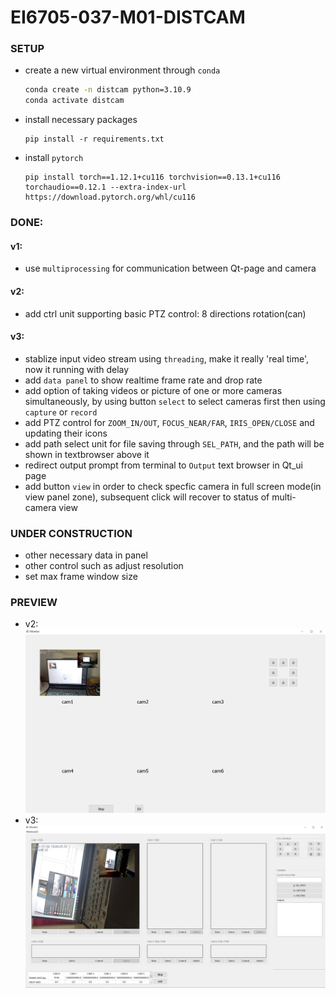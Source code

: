 # EI6705-037-M01-DISTCAM

### SETUP
+ create a new virtual environment through `conda`
  ```bash
  conda create -n distcam python=3.10.9
  conda activate distcam
  ```
+ install necessary packages
  ```
  pip install -r requirements.txt
  ```
+ install `pytorch`
  ```
  pip install torch==1.12.1+cu116 torchvision==0.13.1+cu116 torchaudio==0.12.1 --extra-index-url https://download.pytorch.org/whl/cu116
  ```


### DONE:
#### v1: 
+ use `multiprocessing` for communication between Qt-page and camera

#### v2: 
+ add ctrl unit supporting basic PTZ control: 8 directions rotation(can)


#### v3: 
+ stablize input video stream using `threading`, make it really 'real time', now it running with delay
+ add `data panel` to show realtime frame rate and drop rate
+ add option of taking videos or picture of one or more cameras simultaneously, by using button `select` to select cameras first then using `capture` or `record`
+ add PTZ control for `ZOOM_IN/OUT`, `FOCUS_NEAR/FAR`, `IRIS_OPEN/CLOSE` and updating their icons
+ add path select unit for file saving through `SEL_PATH`, and the path will be shown in textbrowser above it
+ redirect output prompt from terminal to `Output` text browser in Qt_ui page
+ add button `view` in order to check specfic camera in full screen mode(in view panel zone), subsequent click will recover to status of multi-camera view

### UNDER CONSTRUCTION
+ other necessary data in panel
+ other control such as adjust resolution
+ set max frame window size

### PREVIEW 
+ v2: ![local](doc/figs/layout/v2.png) 
+ v3: ![local](doc/figs/layout/v3.png) 
